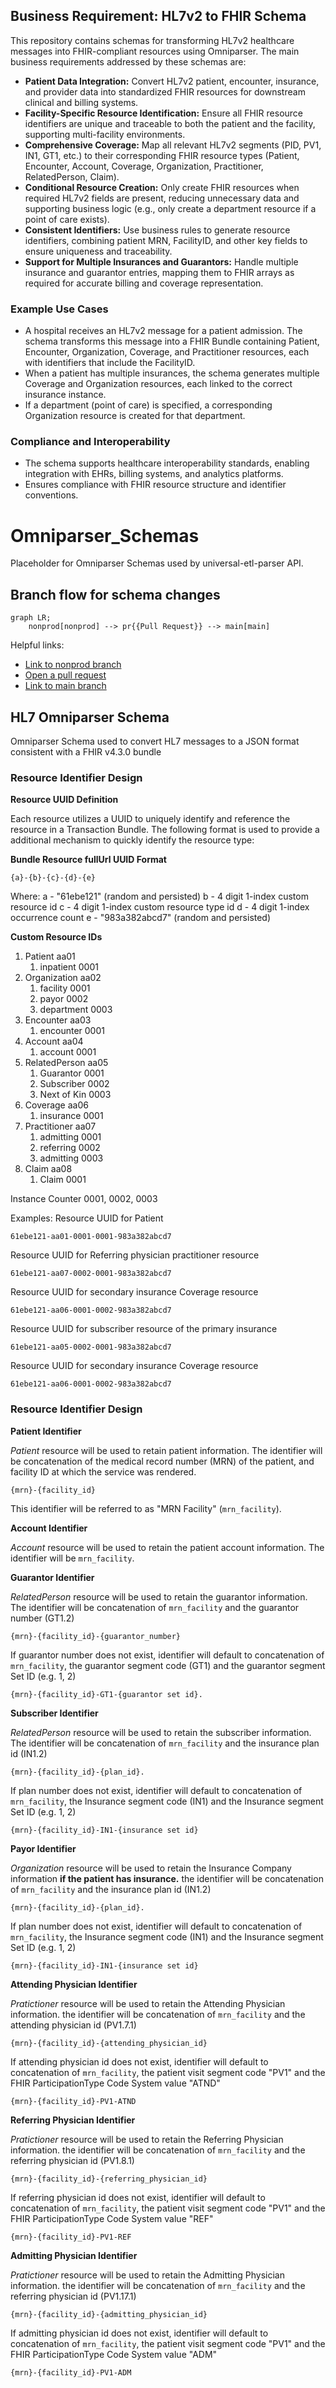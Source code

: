 ## Business Requirement: HL7v2 to FHIR Schema

This repository contains schemas for transforming HL7v2 healthcare messages into FHIR-compliant resources using Omniparser. The main business requirements addressed by these schemas are:

- **Patient Data Integration:** Convert HL7v2 patient, encounter, insurance, and provider data into standardized FHIR resources for downstream clinical and billing systems.
- **Facility-Specific Resource Identification:** Ensure all FHIR resource identifiers are unique and traceable to both the patient and the facility, supporting multi-facility environments.
- **Comprehensive Coverage:** Map all relevant HL7v2 segments (PID, PV1, IN1, GT1, etc.) to their corresponding FHIR resource types (Patient, Encounter, Account, Coverage, Organization, Practitioner, RelatedPerson, Claim).
- **Conditional Resource Creation:** Only create FHIR resources when required HL7v2 fields are present, reducing unnecessary data and supporting business logic (e.g., only create a department resource if a point of care exists).
- **Consistent Identifiers:** Use business rules to generate resource identifiers, combining patient MRN, FacilityID, and other key fields to ensure uniqueness and traceability.
- **Support for Multiple Insurances and Guarantors:** Handle multiple insurance and guarantor entries, mapping them to FHIR arrays as required for accurate billing and coverage representation.

### Example Use Cases

- A hospital receives an HL7v2 message for a patient admission. The schema transforms this message into a FHIR Bundle containing Patient, Encounter, Organization, Coverage, and Practitioner resources, each with identifiers that include the FacilityID.
- When a patient has multiple insurances, the schema generates multiple Coverage and Organization resources, each linked to the correct insurance instance.
- If a department (point of care) is specified, a corresponding Organization resource is created for that department.

### Compliance and Interoperability

- The schema supports healthcare interoperability standards, enabling integration with EHRs, billing systems, and analytics platforms.
- Ensures compliance with FHIR resource structure and identifier conventions.
# Omniparser_Schemas

Placeholder for Omniparser Schemas used by universal-etl-parser API.

## Branch flow for schema changes

```mermaid
graph LR;
    nonprod[nonprod] --> pr{{Pull Request}} --> main[main]
```

Helpful links:

* [Link to nonprod branch](https://github.com/mednax-it/Omniparser_Schemas/tree/nonprod)
* [Open a pull request](https://github.com/mednax-it/Omniparser_Schemas/compare/main...nonprod)
* [Link to main branch](https://github.com/mednax-it/Omniparser_Schemas)

## HL7 Omniparser Schema

Omniparser Schema used to convert HL7 messages to a JSON format consistent with a FHIR v4.3.0 bundle

### Resource Identifier Design

**Resource UUID Definition**

Each resource utilizes a UUID to uniquely identify and reference the resource in a Transaction Bundle. The following format is used to provide a additional mechanism to quickly identify the resource type:

__Bundle Resource fullUrl UUID Format__

    {a}-{b}-{c}-{d}-{e}

Where:
a - "61ebe121" (random and persisted)
b - 4 digit 1-index custom resource id
c - 4 digit 1-index custom resource type id
d - 4 digit 1-index occurrence count
e - "983a382abcd7" (random and persisted)

__Custom Resource IDs__
1. Patient					aa01
    1. inpatient			0001
2. Organization			    aa02
	1. facility			    0001
	2. payor				0002
    3. department           0003
3. Encounter				aa03
	1. encounter			0001
4. Account					aa04
	1. account				0001
5. RelatedPerson			aa05
	1. Guarantor			0001
	2. Subscriber			0002
	3. Next of Kin			0003
6. Coverage				    aa06
	1. insurance			0001
7. Practitioner			    aa07
	1. admitting			0001
	2. referring			0002
    3. admitting            0003
8. Claim                    aa08
    1. Claim                0001

Instance Counter		0001, 0002, 0003

Examples:
Resource UUID for Patient

    61ebe121-aa01-0001-0001-983a382abcd7

Resource UUID for Referring physician practitioner resource

    61ebe121-aa07-0002-0001-983a382abcd7

Resource UUID for secondary insurance Coverage resource

    61ebe121-aa06-0001-0002-983a382abcd7

Resource UUID for subscriber resource of the primary insurance

    61ebe121-aa05-0002-0001-983a382abcd7

Resource UUID for secondary insurance Coverage resource

    61ebe121-aa06-0001-0002-983a382abcd7


### Resource Identifier Design

**Patient Identifier**

*Patient* resource will be used to retain patient information. The identifier will be concatenation of the medical record number (MRN) of the patient, and facility ID at which the service was rendered.

    {mrn}-{facility_id}

This identifier will be referred to as "MRN Facility" (`mrn_facility`).

**Account Identifier**

*Account* resource will be used to retain the patient account information. The identifier will be `mrn_facility`.

**Guarantor Identifier**

*RelatedPerson* resource will be used to retain the guarantor information. The identifier will be concatenation of `mrn_facility` and the guarantor number (GT1.2)

    {mrn}-{facility_id}-{guarantor_number}

If guarantor number does not exist, identifier will default to concatenation of `mrn_facility`, the guarantor segment code (GT1) and the guarantor segment Set ID (e.g. 1, 2)

    {mrn}-{facility_id}-GT1-{guarantor set id}.
**Subscriber Identifier**

*RelatedPerson* resource will be used to retain the subscriber information. The identifier will be concatenation of `mrn_facility` and the insurance plan id (IN1.2)

    {mrn}-{facility_id}-{plan_id}.

If plan number does not exist, identifier will default to concatenation of `mrn_facility`, the Insurance segment code (IN1) and the Insurance segment Set ID (e.g. 1, 2)

    {mrn}-{facility_id}-IN1-{insurance set id}

**Payor Identifier**

*Organization* resource will be used to retain the Insurance Company information __if the patient has insurance.__ the identifier will be concatenation of `mrn_facility` and the insurance plan id (IN1.2)

    {mrn}-{facility_id}-{plan_id}.

If plan number does not exist, identifier will default to concatenation of `mrn_facility`, the Insurance segment code (IN1) and the Insurance segment Set ID (e.g. 1, 2)

    {mrn}-{facility_id}-IN1-{insurance set id}
**Attending Physician Identifier**

*Pratictioner* resource will be used to retain the Attending Physician information. the identifier will be concatenation of `mrn_facility` and the attending physician id (PV1.7.1)

    {mrn}-{facility_id}-{attending_physician_id}

If attending physician id does not exist, identifier will default to concatenation of `mrn_facility`, the patient visit segment code "PV1" and the FHIR ParticipationType Code System value "ATND"

    {mrn}-{facility_id}-PV1-ATND

**Referring Physician Identifier**

*Pratictioner* resource will be used to retain the Referring Physician information. the identifier will be concatenation of `mrn_facility` and the referring physician id (PV1.8.1)

    {mrn}-{facility_id}-{referring_physician_id}

If referring physician id does not exist, identifier will default to concatenation of `mrn_facility`, the patient visit segment code "PV1" and the FHIR ParticipationType Code System value "REF"

    {mrn}-{facility_id}-PV1-REF

**Admitting Physician Identifier**

*Pratictioner* resource will be used to retain the Admitting Physician information. the identifier will be concatenation of `mrn_facility` and the referring physician id (PV1.17.1)

    {mrn}-{facility_id}-{admitting_physician_id}

If admitting physician id does not exist, identifier will default to concatenation of `mrn_facility`, the patient visit segment code "PV1" and the FHIR ParticipationType Code System value "ADM"

    {mrn}-{facility_id}-PV1-ADM


